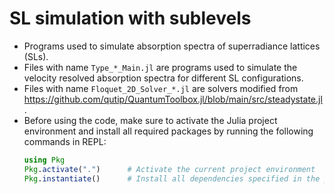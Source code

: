 # SL simulation with sublevels
* Programs used to simulate absorption spectra of superradiance lattices (SLs).
* Files with name ```Type_*_Main.jl``` are programs used to simulate the velocity resolved absorption spectra for different SL configurations.
* Files with name ```Floquet_2D_Solver_*.jl``` are solvers modified from https://github.com/qutip/QuantumToolbox.jl/blob/main/src/steadystate.jl.
* Before using the code, make sure to activate the Julia project environment and install all required packages by running the following commands in REPL:
  ```julia
  using Pkg
  Pkg.activate(".")      # Activate the current project environment
  Pkg.instantiate()      # Install all dependencies specified in the project
  ```
